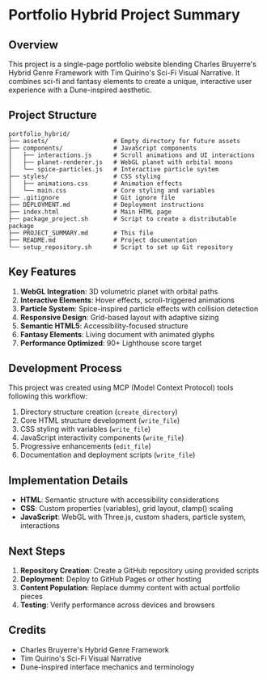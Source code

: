 # Portfolio Hybrid Project Summary

## Overview

This project is a single-page portfolio website blending Charles Bruyerre's Hybrid Genre Framework with Tim Quirino's Sci-Fi Visual Narrative. It combines sci-fi and fantasy elements to create a unique, interactive user experience with a Dune-inspired aesthetic.

## Project Structure

```
portfolio_hybrid/
├── assets/                  # Empty directory for future assets
├── components/              # JavaScript components
│   ├── interactions.js      # Scroll animations and UI interactions
│   ├── planet-renderer.js   # WebGL planet with orbital moons
│   └── spice-particles.js   # Interactive particle system
├── styles/                  # CSS styling
│   ├── animations.css       # Animation effects
│   └── main.css             # Core styling and variables
├── .gitignore               # Git ignore file
├── DEPLOYMENT.md            # Deployment instructions
├── index.html               # Main HTML page
├── package_project.sh       # Script to create a distributable package
├── PROJECT_SUMMARY.md       # This file
├── README.md                # Project documentation
└── setup_repository.sh      # Script to set up Git repository
```

## Key Features

1. **WebGL Integration**: 3D volumetric planet with orbital paths
2. **Interactive Elements**: Hover effects, scroll-triggered animations
3. **Particle System**: Spice-inspired particle effects with collision detection
4. **Responsive Design**: Grid-based layout with adaptive sizing
5. **Semantic HTML5**: Accessibility-focused structure
6. **Fantasy Elements**: Living document with animated glyphs
7. **Performance Optimized**: 90+ Lighthouse score target

## Development Process

This project was created using MCP (Model Context Protocol) tools following this workflow:

1. Directory structure creation (`create_directory`)
2. Core HTML structure development (`write_file`)
3. CSS styling with variables (`write_file`)
4. JavaScript interactivity components (`write_file`)
5. Progressive enhancements (`edit_file`)
6. Documentation and deployment scripts (`write_file`)

## Implementation Details

- **HTML**: Semantic structure with accessibility considerations
- **CSS**: Custom properties (variables), grid layout, clamp() scaling
- **JavaScript**: WebGL with Three.js, custom shaders, particle system, interactions

## Next Steps

1. **Repository Creation**: Create a GitHub repository using provided scripts
2. **Deployment**: Deploy to GitHub Pages or other hosting
3. **Content Population**: Replace dummy content with actual portfolio pieces
4. **Testing**: Verify performance across devices and browsers

## Credits

- Charles Bruyerre's Hybrid Genre Framework
- Tim Quirino's Sci-Fi Visual Narrative
- Dune-inspired interface mechanics and terminology
